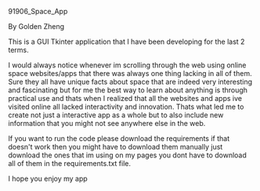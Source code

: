 
91906_Space_App

By Golden Zheng

This is a GUI Tkinter application that I have been developing for the last 2 terms. 

I would always notice whenever im scrolling through the web using online space websites/apps that there was always one thing lacking in all of them. Sure they all have unique facts about space that are indeed very interesting and fascinating but for me the best way to learn about anything is through practical use and thats when I realized that all the websites and apps ive visited online all lacked interactivity and innovation. Thats what led me to create not just a interactive app as a whole but to also include new information that you might not see anywhere else in the web.

If you want to run the code please download the requirements if that doesn't work then you might have to download them manually just download the ones that im using on my pages you dont have to download all of them in the requirements.txt file. 

I hope you enjoy my app
